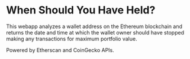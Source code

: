 # When Should You Have Held?

This webapp analyzes a wallet address on the Ethereum blockchain and returns the date and time at which the wallet owner should have stopped making any transactions for maximum portfolio value.

Powered by Etherscan and CoinGecko APIs.
